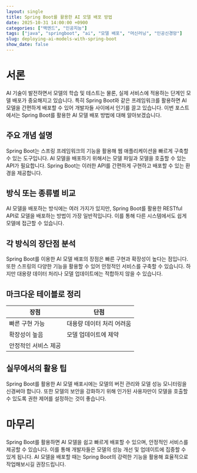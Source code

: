 ```yaml
---
layout: single
title: Spring Boot를 활용한 AI 모델 배포 방법
date: 2025-10-31 14:00:00 +0900
categories: ["백엔드", "인공지능"]
tags: ["java", "springboot", "ai", "모델 배포", "머신러닝", "인공신경망"]
slug: deploying-ai-models-with-spring-boot
show_date: false
---
```


# 서론
AI 기술이 발전하면서 모델의 학습 및 테스트는 물론, 실제 서비스에 적용하는 단계인 모델 배포가 중요해지고 있습니다. 특히 Spring Boot와 같은 프레임워크를 활용하면 AI 모델을 간편하게 배포할 수 있어 개발자들 사이에서 인기를 끌고 있습니다. 이번 포스트에서는 Spring Boot를 활용한 AI 모델 배포 방법에 대해 알아보겠습니다.

## 주요 개념 설명
Spring Boot는 스프링 프레임워크의 기능을 활용해 웹 애플리케이션을 빠르게 구축할 수 있는 도구입니다. AI 모델을 배포하기 위해서는 모델 파일과 모델을 호출할 수 있는 API가 필요합니다. Spring Boot는 이러한 API를 간편하게 구현하고 배포할 수 있는 환경을 제공합니다.

## 방식 또는 종류별 비교
AI 모델을 배포하는 방식에는 여러 가지가 있지만, Spring Boot를 활용한 RESTful API로 모델을 배포하는 방법이 가장 일반적입니다. 이를 통해 다른 시스템에서도 쉽게 모델에 접근할 수 있습니다.

## 각 방식의 장단점 분석
Spring Boot를 이용한 AI 모델 배포의 장점은 빠른 구현과 확장성이 높다는 점입니다. 또한 스프링의 다양한 기능을 활용할 수 있어 안정적인 서비스를 구축할 수 있습니다. 하지만 대용량 데이터 처리나 모델 업데이트에는 적합하지 않을 수 있습니다.

## 마크다운 테이블로 정리

| 장점                  | 단점                            |
|----------------------|--------------------------------|
| 빠른 구현 가능        | 대용량 데이터 처리 어려움       |
| 확장성이 높음        | 모델 업데이트에 제약           |
| 안정적인 서비스 제공 |                                |

## 실무에서의 활용 팁
Spring Boot를 활용한 AI 모델 배포시에는 모델의 버전 관리와 모델 성능 모니터링을 신경써야 합니다. 또한 모델의 보안을 강화하기 위해 인가된 사용자만이 모델을 호출할 수 있도록 권한 제어를 설정하는 것이 좋습니다.

# 마무리
Spring Boot를 활용하면 AI 모델을 쉽고 빠르게 배포할 수 있으며, 안정적인 서비스를 제공할 수 있습니다. 이를 통해 개발자들은 모델의 성능 개선 및 업데이트에 집중할 수 있게 됩니다. AI 모델을 배포할 때는 Spring Boot의 강력한 기능을 활용해 효율적으로 작업해보시길 권장드립니다.